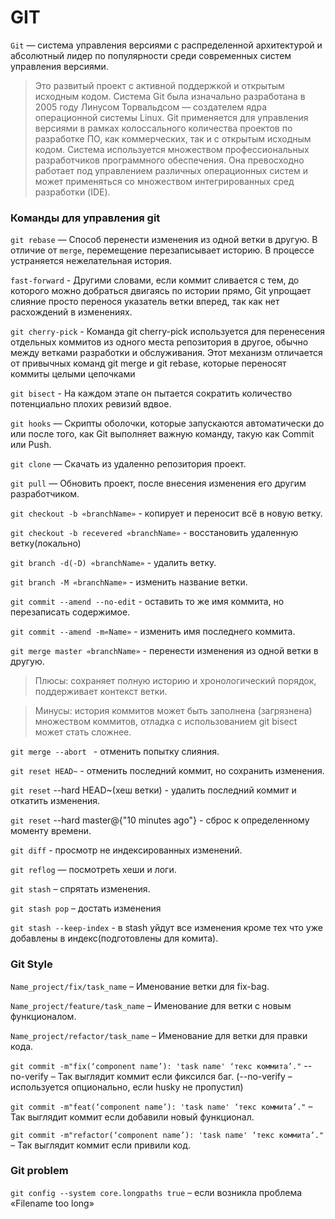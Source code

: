 # GIT

`Git` — система управления версиями с распределенной архитектурой и абсолютный лидер по популярности среди современных систем управления версиями. 
> Это развитый проект с активной поддержкой и открытым исходным кодом. 
  Система Git была изначально разработана в 2005 году Линусом Торвальдсом — создателем ядра операционной системы Linux. 
  Git применяется для управления версиями в рамках колоссального количества проектов по разработке ПО, как коммерческих, так и с открытым исходным кодом. 
  Система используется множеством профессиональных разработчиков программного обеспечения. 
  Она превосходно работает под управлением различных операционных систем и может применяться со множеством интегрированных сред разработки (IDE).

### Команды для управления git
`git rebase` — Способ перенести изменения из одной ветки в другую. В отличие от `merge`, перемещение перезаписывает историю. В процессе устраняется нежелательная история.

`fast-forward` - Другими словами, если коммит сливается с тем, до которого можно добраться двигаясь по истории прямо, Git упрощает слияние просто перенося указатель ветки вперед, так как нет расхождений в изменениях.

`git cherry-pick` - Команда git cherry-pick используется для перенесения отдельных коммитов из одного места репозитория в другое, обычно между ветками разработки и обслуживания. Этот механизм отличается от привычных команд git merge и git rebase, которые переносят коммиты целыми цепочками

`git bisect` - На каждом этапе он пытается сократить количество потенциально плохих ревизий вдвое.

`git hooks` — Скрипты оболочки, которые запускаются автоматически до или после того, как Git выполняет важную команду, такую как Commit или Push.

`git clone`  — Скачать из удаленно репозитория проект.

`git pull` — Обновить проект, после внесения изменения его другим разработчиком.

`git checkout -b «branchName»` - копирует и переносит всё в новую ветку.

`git checkout -b recevered «branchName»` - восстановить удаленную ветку(локально)

`git branch -d(-D) «branchName»` - удалить ветку.

`git branch -M «branchName»` - изменить название ветки.

`git commit --amend --no-edit` - оставить то же имя коммита, но перезаписать содержимое.

`git commit --amend -m«Name»` - изменить имя последнего коммита.

`git merge master «branchName»` - перенести изменения из одной ветки в другую.
 > Плюсы: сохраняет полную историю и хронологический порядок, поддерживает контекст ветки.
 
 > Минусы: история коммитов может быть заполнена (загрязнена) множеством коммитов, отладка с использованием git bisect может стать сложнее.

`git merge --abort ` - отменить попытку слияния.

`git reset HEAD~` - отменить последний коммит, но сохранить изменения.

`git reset` --hard HEAD~(хеш ветки) - удалить последний коммит и откатить изменения.

`git reset` --hard master@{"10 minutes ago"} - cброс к определенному моменту времени.

`git diff` - просмотр не индексированных изменений.

`git reflog` — посмотреть хеши и логи.

`git stash` – спрятать изменения.

`git stash pop` – достать изменения

`git stash --keep-index` - в stash уйдут все изменения кроме тех что уже добавлены в индекс(подготовлены для комита).

### Git Style
`Name_project/fix/task_name` – Именование ветки для fix-bag.

`Name_project/feature/task_name` – Именование для ветки с новым функционалом.

`Name_project/refactor/task_name` – Именование для ветки для правки кода.

`git commit -m"fix(‘component name’): 'task name' ‘текс коммита’."` --no-verify – Так выглядит коммит если фиксился баг. (--no-verify – используется опционально, если husky не пропустил)

`git commit -m"feat(‘component name’): 'task name' ‘текс коммита’."` – Так выглядит коммит если добавили новый функционал.

`git commit -m"refactor(‘component name’): 'task name' ‘текс коммита’."` – Так выглядит коммит если привили код.

### Git problem
`git config --system core.longpaths true` – если возникла проблема «Filename too long»
